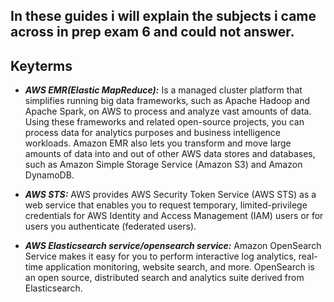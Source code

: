 ## In these guides i will explain the subjects i came across in prep exam 6 and could not answer.


## Keyterms

- ***AWS EMR(Elastic MapReduce):*** Is a managed cluster platform that simplifies running big data frameworks, such as Apache Hadoop and Apache Spark, on AWS to process and analyze vast amounts of data. Using these frameworks and related open-source projects, you can process data for analytics purposes and business intelligence workloads. Amazon EMR also lets you transform and move large amounts of data into and out of other AWS data stores and databases, such as Amazon Simple Storage Service (Amazon S3) and Amazon DynamoDB.

- ***AWS STS:*** AWS provides AWS Security Token Service (AWS STS) as a web service that enables you to request temporary, limited-privilege credentials for AWS Identity and Access Management (IAM) users or for users you authenticate (federated users).

- ***AWS Elasticsearch service/opensearch service:*** Amazon OpenSearch Service makes it easy for you to perform interactive log analytics, real-time application monitoring, website search, and more. OpenSearch is an open source, distributed search and analytics suite derived from Elasticsearch.
